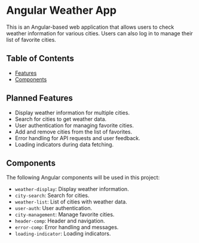 # Angular Weather App

This is an Angular-based web application that allows users to check weather information for various cities. Users can also log in to manage their list of favorite cities.

## Table of Contents

- [Features](#features)
- [Components](#components)

## Planned Features

- Display weather information for multiple cities.
- Search for cities to get weather data.
- User authentication for managing favorite cities.
- Add and remove cities from the list of favorites.
- Error handling for API requests and user feedback.
- Loading indicators during data fetching.

## Components

The following Angular components will be used in this project:

- `weather-display`: Display weather information.
- `city-search`: Search for cities.
- `weather-list`: List of cities with weather data.
- `user-auth`: User authentication.
- `city-management`: Manage favorite cities.
- `header-comp`: Header and navigation.
- `error-comp`: Error handling and messages.
- `loading-indicator`: Loading indicators.